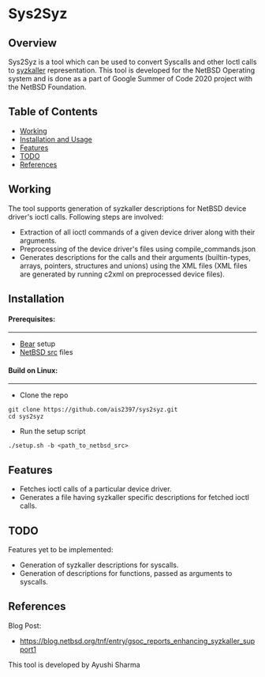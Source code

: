 # Sys2Syz

## Overview

Sys2Syz is a tool which can be used to convert Syscalls and other Ioctl calls to [syzkaller](https://github.com/google/syzkaller) representation. This tool is developed for the NetBSD Operating system and is done as a part of Google Summer of Code 2020 project with the NetBSD Foundation.

## Table of Contents 

- [Working](#working)
- [Installation and Usage](#installation)
- [Features](#features)
- [TODO](#todo)
- [References](#references)

## Working
The tool supports generation of syzkaller descriptions for NetBSD device driver's ioctl calls. Following steps are involved:

- Extraction of all ioctl commands of a given device driver along with their arguments.
- Preprocessing of the device driver's files using compile_commands.json
- Generates descriptions for the calls and their arguments (builtin-types, arrays, pointers, structures and unions) using the XML files (XML files are generated by running c2xml on preprocessed device files).

## Installation
#### Prerequisites:
---
- [Bear](https://github.com/rizsotto/Bear) setup
- [NetBSD src](https://github.com/NetBSD/src) files

#### Build on Linux:
---
- Clone the repo
 ```shell
 git clone https://github.com/ais2397/sys2syz.git
 cd sys2syz
 ```
- Run the setup script
 ```shell
 ./setup.sh -b <path_to_netbsd_src>
 ```
## Features

- Fetches ioctl calls of a particular device driver.
- Generates a file having syzkaller specific descriptions for fetched ioctl calls.

## TODO

Features yet to be implemented:
- Generation of syzkaller descriptions for syscalls.
- Generation of descriptions for functions, passed as arguments to syscalls.

## References

Blog Post:
- https://blog.netbsd.org/tnf/entry/gsoc_reports_enhancing_syzkaller_support1

This tool is developed by Ayushi Sharma
